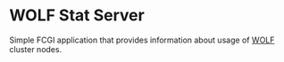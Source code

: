 # WOLF Stat Server #
Simple FCGI application that provides information about usage of [WOLF](https://wolf.ncbr.muni.cz) cluster nodes.

